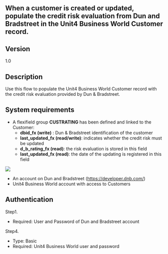 ## When a customer is created or updated, populate the credit risk evaluation from Dun and Bradstreet in the Unit4 Business World Customer record.

## Version
1.0

## Description

Use this flow to populate the Unit4 Business World Customer record with the credit risk evaluation provided by Dun & Bradstreet. 

## System requirements
- A flexifield group **CUSTRATING** has been defined and linked to the Customer:
    * **dbid_fx (write)** : Dun & Bradstreet identification of the customer
    * **last_updated_fx (read/write)**: indicates whether the credit risk must be updated
    * **d_b_rating_fx (read)**: the risk evaluation is stored in this field
    * **last_updated_fx (read)**: the date of the updating is registered in this field
 
![](images/Message_Hub_Event_2.JPG)
- An account on Dun and Bradstreet (https://developer.dnb.com/)
- Unit4 Business World account with access to Customers

## Authentication

Step1. 
- Required: User and Password of Dun and Bradstreet account

Step4.
- Type: Basic
- Required: Unit4 Business World user and password




